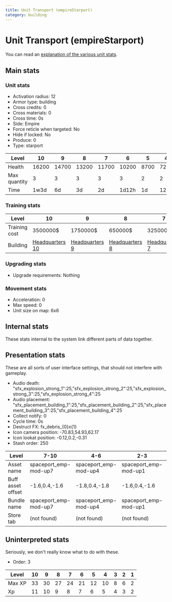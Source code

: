 ```yaml
---
title: Unit Transport (empireStarport)
category: building
---
```


# Unit Transport (empireStarport)

You can read an [explanation  of the various unit stats](unitexplained.md).

## Main stats

### Unit stats

  * Activation radius: 12
  * Armor type: building
  * Cross credits: 0
  * Cross materials: 0
  * Cross time: 0s
  * Side: Empire
  * Force reticle when targeted: No
  * Hide if locked: No
  * Produce: 0
  * Type: starport

|Level       |10   |9    |8    |7    |6    |5   |4   |3   |2   |1    |
|------------|-----|-----|-----|-----|-----|----|----|----|----|-----|
|Health      |16200|14700|13200|11700|10200|8700|7200|5400|4500|3000 |
|Max quantity|3    |3    |3    |3    |3    |2   |2   |2   |2   |1    |
|Time        |1w3d |6d   |3d   |2d   |1d12h|1d  |12h |2h  |15m |1m30s|


### Training stats

|Level        |10                              |9                              |8                              |7                              |6                              |5                              |4                              |3                              |2                              |1                              |
|-------------|--------------------------------|-------------------------------|-------------------------------|-------------------------------|-------------------------------|-------------------------------|-------------------------------|-------------------------------|-------------------------------|-------------------------------|
|Training cost|3500000$                        |1750000$                       |650000$                        |325000$                        |225000$                        |65000$                         |25000$                         |8000$                          |2000$                          |1400$                          |
|Building     |[Headquarters 10](empireHQ.html)|[Headquarters 9](empireHQ.html)|[Headquarters 8](empireHQ.html)|[Headquarters 7](empireHQ.html)|[Headquarters 6](empireHQ.html)|[Headquarters 5](empireHQ.html)|[Headquarters 4](empireHQ.html)|[Headquarters 3](empireHQ.html)|[Headquarters 2](empireHQ.html)|[Headquarters 2](empireHQ.html)|


### Upgrading stats

  * Upgrade requirements: Nothing

### Movement stats

  * Acceleration: 0
  * Max speed: 0
  * Unit size on map: 6x6

## Internal stats

These stats internal to the system link different parts of data together.


## Presentation stats

These are all sorts of user interface settings, that should not interfere with gameplay.

  * Audio death: "sfx_explosion_strong_1":25,"sfx_explosion_strong_2":25,"sfx_explosion_strong_3":25,"sfx_explosion_strong_4":25
  * Audio placement: "sfx_placement_building_1":25,"sfx_placement_building_2":25,"sfx_placement_building_3":25,"sfx_placement_building_4":25
  * Collect notify: 0
  * Cycle time: 0s
  * Destruct FX: fx_debris_{0}x{1}
  * Icon camera position: -70.83,54.93,62.17
  * Icon lookat position: -0.12,0.2,-0.31
  * Stash order: 250

|Level            |7-10                 |4-6                  |2-3                  |1                    |
|-----------------|---------------------|---------------------|---------------------|---------------------|
|Asset name       |spaceport_emp-mod-up7|spaceport_emp-mod-up4|spaceport_emp-mod-up1|spaceport_emp-mod-up1|
|Buff asset offset|-1.6,0.4,-1.6        |-1.8,0.4,-1.8        |-1.6,0.4,-1.6        |-1.6,0.4,-1.6        |
|Bundle name      |spaceport_emp-mod-up7|spaceport_emp-mod-up4|spaceport_emp-mod-up1|spaceport_emp-mod-up1|
|Store tab        |(not found)          |(not found)          |(not found)          |army                 |


## Uninterpreted stats

Seriously, we don't really know what to do with these.

  * Order: 3

|Level |10|9 |8 |7 |6 |5 |4 |3|2|1|
|------|--|--|--|--|--|--|--|-|-|-|
|Max XP|33|30|27|24|21|12|10|8|6|2|
|Xp    |11|10|9 |8 |7 |6 |5 |4|3|2|


